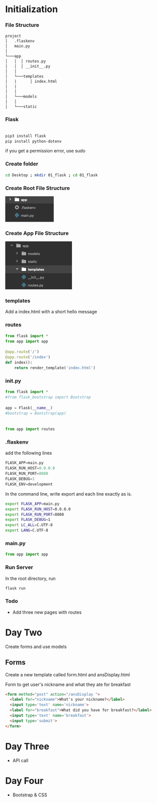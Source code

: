 # Initialization

### File Structure

```
project
│   .flaskenv
│   main.py    
│
└───app
│   │  │ routes.py
│   │  │ __init__.py
│   │
│   └───templates
│   |      │ index.html
│   |
│   │
│   └───models
│   │
│   └───static

```

### Flask

```bash

pip3 install flask
pip install python-dotenv

```
if you get a permission error, use sudo

### Create folder

``` bash
cd Desktop ; mkdir 01_flask ; cd 01_flask
```

### Create Root File Structure
![root_structure](app/static/images/root_img.png)

### Create App File Structure
![app_structure](app/static/images/app_tree.png)

### templates
Add a index.html with a short hello message

### routes
```python
from flask import *
from app import app

@app.route('/')
@app.route('/index')
def index():
    return render_template('index.html')
```
### __init__.py

```python
from flask import *
#from flask_bootstrap import Bootstrap

app = Flask(__name__)
#bootstrap = Bootstrap(app)


from app import routes
```

### .flaskenv
add the following lines
```python
FLASK_APP=main.py
FLASK_RUN_HOST=0.0.0.0
FLASK_RUN_PORT=8080
FLASK_DEBUG=1
FLASK_ENV=development
```

In the command line, write export and each line exactly as is.

```bash
export FLASK_APP=main.py
export FLASK_RUN_HOST=0.0.0.0
export FLASK_RUN_PORT=8080
export FLASK_DEBUG=1
export LC_ALL=C.UTF-8
export LANG=C.UTF-8
```


### main.py
```python
from app import app
```

### Run Server
In the root directory, run

```bash
flask run
```

### Todo
- Add three new pages with routes

# Day Two
Create forms and use models

## Forms
Create a new template called form.html and ansDisplay.html

Form to get user's nickname and what they ate for breakfast

```html
<form method="post" action="/ansDisplay ">
  <label for="nickname">What's your nickname?</label>
  <input type='text' name='nickname'>
  <label for="breakfast">What did you have for breakfast?</label>
  <input type='text' name='breakfast'>
  <input type='submit'>
</form>
```

# Day Three
- API call

# Day Four
- Bootstrap & CSS
